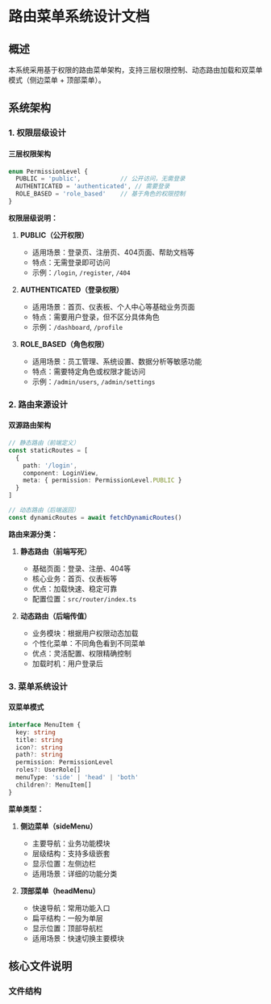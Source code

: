 # 路由菜单系统设计文档

## 概述

本系统采用基于权限的路由菜单架构，支持三层权限控制、动态路由加载和双菜单模式（侧边菜单 + 顶部菜单）。

## 系统架构

### 1. 权限层级设计

#### 三层权限架构

```typescript
enum PermissionLevel {
  PUBLIC = 'public',           // 公开访问，无需登录
  AUTHENTICATED = 'authenticated', // 需要登录
  ROLE_BASED = 'role_based'    // 基于角色的权限控制
}
```

**权限层级说明：**

1. **PUBLIC（公开权限）**
   - 适用场景：登录页、注册页、404页面、帮助文档等
   - 特点：无需登录即可访问
   - 示例：`/login`, `/register`, `/404`

2. **AUTHENTICATED（登录权限）**
   - 适用场景：首页、仪表板、个人中心等基础业务页面
   - 特点：需要用户登录，但不区分具体角色
   - 示例：`/dashboard`, `/profile`

3. **ROLE_BASED（角色权限）**
   - 适用场景：员工管理、系统设置、数据分析等敏感功能
   - 特点：需要特定角色或权限才能访问
   - 示例：`/admin/users`, `/admin/settings`

### 2. 路由来源设计

#### 双源路由架构

```typescript
// 静态路由（前端定义）
const staticRoutes = [
  {
    path: '/login',
    component: LoginView,
    meta: { permission: PermissionLevel.PUBLIC }
  }
]

// 动态路由（后端返回）
const dynamicRoutes = await fetchDynamicRoutes()
```

**路由来源分类：**

1. **静态路由（前端写死）**
   - 基础页面：登录、注册、404等
   - 核心业务：首页、仪表板等
   - 优点：加载快速、稳定可靠
   - 配置位置：`src/router/index.ts`

2. **动态路由（后端传值）**
   - 业务模块：根据用户权限动态加载
   - 个性化菜单：不同角色看到不同菜单
   - 优点：灵活配置、权限精确控制
   - 加载时机：用户登录后

### 3. 菜单系统设计

#### 双菜单模式

```typescript
interface MenuItem {
  key: string
  title: string
  icon?: string
  path?: string
  permission: PermissionLevel
  roles?: UserRole[]
  menuType: 'side' | 'head' | 'both'
  children?: MenuItem[]
}
```

**菜单类型：**

1. **侧边菜单（sideMenu）**
   - 主要导航：业务功能模块
   - 层级结构：支持多级嵌套
   - 显示位置：左侧边栏
   - 适用场景：详细的功能分类

2. **顶部菜单（headMenu）**
   - 快速导航：常用功能入口
   - 扁平结构：一般为单层
   - 显示位置：顶部导航栏
   - 适用场景：快速切换主要模块

## 核心文件说明

### 文件结构